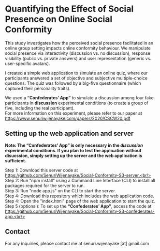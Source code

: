 # Quantifying the Effect of Social Presence on Online Social Conformity

This study investigates how the perceived social presence facilitated in an online group setting impacts online conformity behaviour. We manipulate social presence via interactivity (discussion vs. no discussion), response visibility (public vs. private answers) and user representation (generic vs. user-specific avatars). <br/>

I created a simple web application to simulate an online quiz, where our participants answered a set of objective and subjective multiple-choice questions.
The quiz was followed by a big-five questionnaire (which captured their personality traits).<br/>

We used a <b>“Confederates’ App”</b> to simulate a discussion among four fake participants in <b>discussion</b> experimental conditions (to create a group of five, including the real participant). <br/> 
For more information on this experiment, please refer to our paper at https://www.senuriwijenayake.com/papers/2020/CSCW20.pdf <br/>

## Setting up the web application and server

<b>Note: The “Confederates’ App” is only necessary in the <i>discussion</i> experimental conditions. If you plan to test the application without disucssion, simply setting up the server and the web application is sufficient.</b><br/>

Step 1: Download this server code at https://github.com/SenuriWijenayake/Social-Conformity-S3-server.<br/>
Step 2: Run "npm install" using a Command Line Interface (CLI) to install all packages required for the server to run. <br/>
Step 3: Run "node app.js" on the CLI to start the server. <br/>
Step 4: Download this repository which includes the web application code. <br/>
Step 4: Open the "index.html" page of the web application to start the quiz.<br/>
Step 5 (optional): To set up the <b>“Confederates’ App”</b>, access the code at https://github.com/SenuriWijenayake/Social-Conformity-S3-confederates-app.<br/>

## Contact

For any inquiries, please contact me at senuri.wijenayake [at] gmail.com
